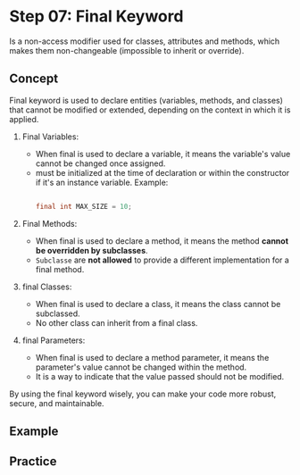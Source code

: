 # Step 07: Final Keyword
Is a non-access modifier used for classes, attributes and methods, which makes them non-changeable (impossible to inherit 
or override).

## Concept
Final keyword is used to declare entities (variables, methods, and classes) that cannot be modified or extended, depending on the context in which it is applied.

1. Final Variables:
     * When final is used to declare a variable, it means the variable's value cannot be changed once assigned.
     * must be initialized at the time of declaration or within the constructor if it's an instance variable. Example:
        ```java
       
       final int MAX_SIZE = 10;
        ```

2. Final Methods:
     * When final is used to declare a method, it means the method **cannot be overridden by subclasses**.
     * `Subclasse` are **not allowed** to provide a different implementation for a final method.
3. final Classes:
     * When final is used to declare a class, it means the class cannot be subclassed.
     * No other class can inherit from a final class.

4. final Parameters:
     * When final is used to declare a method parameter, it means the parameter's value cannot be changed within the method.
     * It is a way to indicate that the value passed should not be modified.
       
 By using the final keyword wisely, you can make your code more robust, secure, and maintainable.
       
## Example

## Practice

